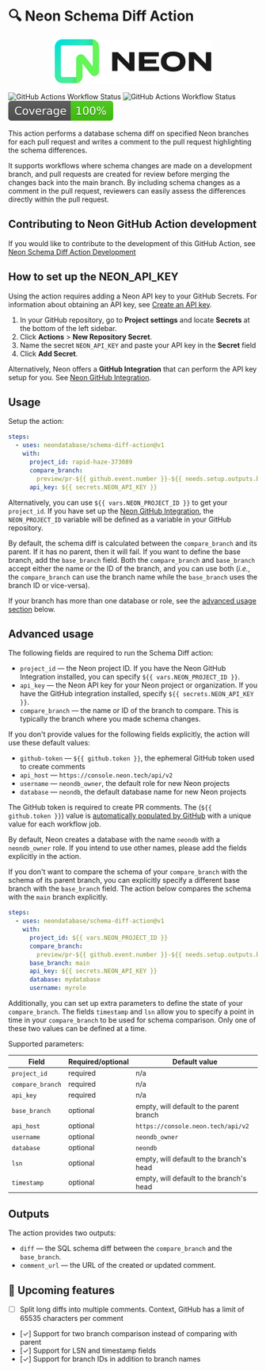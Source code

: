 # 🔍 Neon Schema Diff Action

<p align="center">
  <picture>
    <source media="(prefers-color-scheme: dark)" srcset="./docs/neon-logo-dark-color.svg">
    <img alt="Neon logo" src="./docs/neon-logo-light-color.svg">
  </picture>
</p>

![GitHub Actions Workflow Status](https://img.shields.io/github/actions/workflow/status/luist18/refactored-giggle/.github%2Fworkflows%2Flinter.yml?label=%F0%9F%94%8D%20Lint)
![GitHub Actions Workflow Status](https://img.shields.io/github/actions/workflow/status/luist18/refactored-giggle/.github%2Fworkflows%2Fci.yml?label=%F0%9F%8F%97%EF%B8%8F%20Build)
[![coverage](./docs/coverage.svg)](./docs/coverage.svg)

This action performs a database schema diff on specified Neon branches for each 
pull request and writes a comment to the pull request highlighting the schema 
differences.

It supports workflows where schema changes are made on a development branch, and pull
requests are created for review before merging the changes back into the main branch. 
By including schema changes as a comment in the pull request, reviewers can easily assess
the differences directly within the pull request.

## Contributing to Neon GitHub Action development

If you would like to contribute to the development of this GitHub Action, 
see [Neon Schema Diff Action Development](docs/development.md)

## How to set up the NEON_API_KEY

Using the action requires adding a Neon API key to your GitHub Secrets. For information about 
obtaining an API key, see [Create an API key](https://neon.tech/docs/manage/api-keys#create-an-api-key).
  1. In your GitHub repository, go to **Project settings** and locate **Secrets** at the bottom of the 
     left sidebar.
  2. Click **Actions** > **New Repository Secret**.
  3. Name the secret `NEON_API_KEY` and paste your API key in the **Secret** field
  4. Click **Add Secret**.

Alternatively, Neon offers a **GitHub Integration** that can perform the API key setup for you. 
See [Neon GitHub Integration](/docs/guides/neon-github-integration). 

## Usage

Setup the action:

```yml
steps:
  - uses: neondatabase/schema-diff-action@v1
    with:
      project_id: rapid-haze-373089
      compare_branch:
        preview/pr-${{ github.event.number }}-${{ needs.setup.outputs.branch }}
      api_key: ${{ secrets.NEON_API_KEY }}
```

Alternatively, you can use `${{ vars.NEON_PROJECT_ID }}` to get your
`project_id`. If you have set up the [Neon GitHub Integration](/docs/guides/neon-github-integration), the
`NEON_PROJECT_ID` variable will be defined as a variable in your GitHub repository.

By default, the schema diff is calculated between the `compare_branch` and
its parent. If it has no parent, then it will fail. If you want to define the
base branch, add the `base_branch` field. Both the `compare_branch` and `base_branch`
accept either the name or the ID of the branch, and you can use both (_i.e._, the `compare_branch` 
can use the branch name while the `base_branch` uses the branch ID or vice-versa).

If your branch has more than one database or role, see the
[advanced usage section](#advanced-usage) below.

## Advanced usage

The following fields are required to run the Schema Diff action:

- `project_id` — the Neon project ID. If you have the Neon GitHub Integration
  installed, you can specify `${{ vars.NEON_PROJECT_ID }}`.
- `api_key` — the Neon API key for your Neon project or organization. 
   If you have the GitHub integration installed, specify
  `${{ secrets.NEON_API_KEY }}`.
- `compare_branch` — the name or ID of the branch to compare. This is typically 
  the branch where you made schema changes.

If you don't provide values for the following fields explicitly, the action will use these default values:

- `github-token` — `${{ github.token }}`, the ephemeral GitHub token
  used to create comments
- `api_host` — `https://console.neon.tech/api/v2`
- `username` — `neondb_owner`, the default role for new Neon projects
- `database` — `neondb`, the default database name for new Neon projects

The GitHub token is required to create PR comments. The
(`${{ github.token }}`) value is
[automatically populated by GitHub](https://docs.github.com/en/actions/security-for-github-actions/security-guides/automatic-token-authentication)
with a unique value for each workflow job.

By default, Neon creates a database with the name `neondb` with a `neondb_owner`
role. If you intend to use other names, please add the fields explicitly in the
action.

If you don't want to compare the schema of your `compare_branch` with the schema 
of its parent branch, you can explicitly specify a different base branch with the
`base_branch` field. The action below compares the schema with the `main` branch
explicitly.

```yml
steps:
  - uses: neondatabase/schema-diff-action@v1
    with:
      project_id: ${{ vars.NEON_PROJECT_ID }}
      compare_branch:
        preview/pr-${{ github.event.number }}-${{ needs.setup.outputs.branch }}
      base_branch: main
      api_key: ${{ secrets.NEON_API_KEY }}
      database: mydatabase
      username: myrole
```

Additionally, you can set up extra parameters to define the state of your
`compare_branch`. The fields `timestamp` and `lsn` allow you to
specify a point in time in your `compare_branch` to be used for schema
comparison. Only one of these two values can be defined at a time.

Supported parameters:

| Field            | Required/optional | Default value                            |
| ---------------- | ----------------- | ---------------------------------------- |
| `project_id`     | required          | n/a                                      |
| `compare_branch` | required          | n/a                                      |
| `api_key`        | required          | n/a                                      |
| `base_branch`    | optional          | empty, will default to the parent branch |
| `api_host`       | optional          | `https://console.neon.tech/api/v2`       |
| `username`       | optional          | `neondb_owner`                           |
| `database`       | optional          | `neondb`                                 |
| `lsn`            | optional          | empty, will default to the branch's head |
| `timestamp`      | optional          | empty, will default to the branch's head |

## Outputs

The action provides two outputs:

- `diff` — the SQL schema diff between the `compare_branch` and the `base_branch`.
- `comment_url` — the URL of the created or updated comment.

## 🚧 Upcoming features

- [ ] Split long diffs into multiple comments. Context, GitHub has a limit of
      65535 characters per comment
- [✓] Support for two branch comparison instead of comparing with parent
- [✓] Support for LSN and timestamp fields
- [✓] Support for branch IDs in addition to branch names
